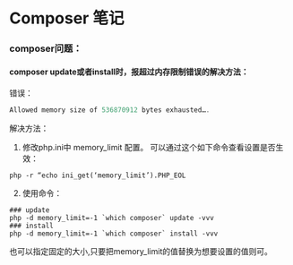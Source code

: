 Composer 笔记
============

### composer问题：
#### composer update或者install时，报超过内存限制错误的解决方法：
 错误：
 ```php
 Allowed memory size of 536870912 bytes exhausted….
 ```
 解决方法：
 
 1. 修改php.ini中 memory_limit 配置。 
可以通过这个如下命令查看设置是否生效：
```shell
php -r “echo ini_get(‘memory_limit’).PHP_EOL
```

 2. 使用命令：
```shell
### update
php -d memory_limit=-1 `which composer` update -vvv
### install
php -d memory_limit=-1 `which composer` install -vvv
```
也可以指定固定的大小,只要把memory_limit的值替换为想要设置的值则可。
